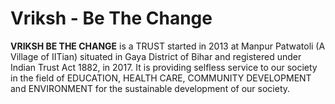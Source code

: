 # Vriksh - Be The Change

<strong>VRIKSH BE THE CHANGE</strong> is a TRUST started in 2013 at Manpur Patwatoli (A Village of IITian) situated in Gaya District of Bihar and registered under Indian Trust Act 1882, in 2017. It is providing selfless service to our society in the field of EDUCATION, HEALTH CARE, COMMUNITY DEVELOPMENT and ENVIRONMENT for the sustainable development of our society.
